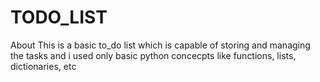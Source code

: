 # TODO_LIST
About This is a basic to_do list which is capable of storing and managing the tasks and i used only basic python concecpts like functions, lists, dictionaries, etc
